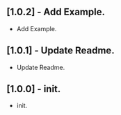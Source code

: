 ## [1.0.2] - Add Example.

* Add Example.
## [1.0.1] - Update Readme.

* Update Readme.
  
## [1.0.0] - init.

* init.
